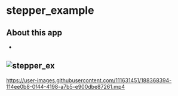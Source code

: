 # stepper_example

## About this app 
-
![stepper_ex](https://user-images.githubusercontent.com/111631451/188368372-2a0fa682-eeb8-4230-9496-d00a25b91983.jpeg)
-
https://user-images.githubusercontent.com/111631451/188368394-114ee0b8-0f44-4198-a7b5-e900dbe87261.mp4
